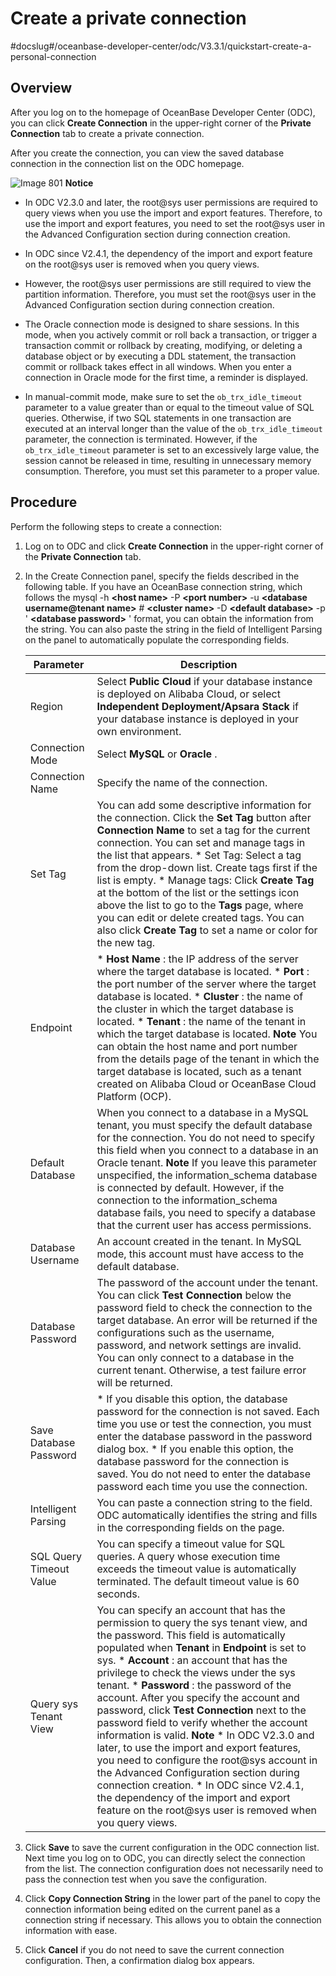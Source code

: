 Create a private connection 
================================================
#docslug#/oceanbase-developer-center/odc/V3.3.1/quickstart-create-a-personal-connection




Overview 
-----------------------------

After you log on to the homepage of OceanBase Developer Center (ODC), you can click **Create Connection** in the upper-right corner of the **Private Connection** tab to create a private connection.

After you create the connection, you can view the saved database connection in the connection list on the ODC homepage. 

![Image 801](https://help-static-aliyun-doc.aliyuncs.com/assets/img/en-US/7804408461/p294940.png)
**Notice**



* In ODC V2.3.0 and later, the root@sys user permissions are required to query views when you use the import and export features. Therefore, to use the import and export features, you need to set the root@sys user in the Advanced Configuration section during connection creation.

  

* In ODC since V2.4.1, the dependency of the import and export feature on the root@sys user is removed when you query views.

  

* However, the root@sys user permissions are still required to view the partition information. Therefore, you must set the root@sys user in the Advanced Configuration section during connection creation.

  

* The Oracle connection mode is designed to share sessions. In this mode, when you actively commit or roll back a transaction, or trigger a transaction commit or rollback by creating, modifying, or deleting a database object or by executing a DDL statement, the transaction commit or rollback takes effect in all windows. When you enter a connection in Oracle mode for the first time, a reminder is displayed.

  

* In manual-commit mode, make sure to set the `ob_trx_idle_timeout` parameter to a value greater than or equal to the timeout value of SQL queries. Otherwise, if two SQL statements in one transaction are executed at an interval longer than the value of the `ob_trx_idle_timeout` parameter, the connection is terminated. However, if the `ob_trx_idle_timeout` parameter is set to an excessively large value, the session cannot be released in time, resulting in unnecessary memory consumption. Therefore, you must set this parameter to a proper value.

  




Procedure 
------------------------------

Perform the following steps to create a connection:

1. Log on to ODC and click **Create Connection** in the upper-right corner of the **Private Connection** tab.

   

2. In the Create Connection panel, specify the fields described in the following table. If you have an OceanBase connection string, which follows the mysql -h **\<host name\>** -P **\<port number\>** -u **\<database username@tenant name\>** # **\<cluster name\>** -D **\<default database\>** -p ' **\<database password\>** ' format, you can obtain the information from the string. You can also paste the string in the field of Intelligent Parsing on the panel to automatically populate the corresponding fields.

   

   |        Parameter        |                                                                                                                                                                                                                                                                                                                                                                                                                                                                                                                  Description                                                                                                                                                                                                                                                                                                                                                                                                                                                                                                                  |
   |-------------------------|-----------------------------------------------------------------------------------------------------------------------------------------------------------------------------------------------------------------------------------------------------------------------------------------------------------------------------------------------------------------------------------------------------------------------------------------------------------------------------------------------------------------------------------------------------------------------------------------------------------------------------------------------------------------------------------------------------------------------------------------------------------------------------------------------------------------------------------------------------------------------------------------------------------------------------------------------------------------------------------------------------------------------------------------------|
   | Region                  | Select **Public Cloud** if your database instance is deployed on Alibaba Cloud, or select **Independent Deployment/Apsara Stack** if your database instance is deployed in your own environment.                                                                                                                                                                                                                                                                                                                                                                                                                                                                                                                                                                                                                                                                                                                                                                                                                                              |
   | Connection Mode         | Select **MySQL** or **Oracle** .                                                                                                                                                                                                                                                                                                                                                                                                                                                                                                                                                                                                                                                                                                                                                                                                                                                                                                                                                                                                              |
   | Connection Name         | Specify the name of the connection.                                                                                                                                                                                                                                                                                                                                                                                                                                                                                                                                                                                                                                                                                                                                                                                                                                                                                                                                                                                                           |
   | Set Tag                 | You can add some descriptive information for the connection.  Click the **Set Tag** button after **Connection Name** to set a tag for the current connection. You can set and manage tags in the list that appears. * Set Tag: Select a tag from the drop-down list. Create tags first if the list is empty.   * Manage tags: Click **Create Tag** at the bottom of the list or the settings icon above the list to go to the **Tags** page, where you can edit or delete created tags. You can also click **Create Tag** to set a name or color for the new tag.                                                                                                                                                                                                                                                                                                                                                          |
   | Endpoint                | * **Host Name** : the IP address of the server where the target database is located.   * **Port** : the port number of the server where the target database is located.   * **Cluster** : the name of the cluster in which the target database is located.   * **Tenant** : the name of the tenant in which the target database is located.  **Note**  You can obtain the host name and port number from the details page of the tenant in which the target database is located, such as a tenant created on Alibaba Cloud or OceanBase Cloud Platform (OCP).                                                                                                                                                                                                                                                                                           |
   | Default Database        | When you connect to a database in a MySQL tenant, you must specify the default database for the connection.  You do not need to specify this field when you connect to a database in an Oracle tenant.  **Note**  If you leave this parameter unspecified, the information_schema database is connected by default.  However, if the connection to the information_schema database fails, you need to specify a database that the current user has access permissions.                                                                                                                                                                                                                                                                                                                                                                                                                                                                                                        |
   | Database Username       | An account created in the tenant. In MySQL mode, this account must have access to the default database.                                                                                                                                                                                                                                                                                                                                                                                                                                                                                                                                                                                                                                                                                                                                                                                                                                                                                                                                       |
   | Database Password       | The password of the account under the tenant.  You can click **Test Connection** below the password field to check the connection to the target database. An error will be returned if the configurations such as the username, password, and network settings are invalid. You can only connect to a database in the current tenant. Otherwise, a test failure error will be returned.                                                                                                                                                                                                                                                                                                                                                                                                                                                                                                                                                                                                                                       |
   | Save Database Password  | * If you disable this option, the database password for the connection is not saved. Each time you use or test the connection, you must enter the database password in the password dialog box.   * If you enable this option, the database password for the connection is saved. You do not need to enter the database password each time you use the connection.                                                                                                                                                                                                                                                                                                                                                                                                                                                                                                                                                                                         |
   | Intelligent Parsing     | You can paste a connection string to the field. ODC automatically identifies the string and fills in the corresponding fields on the page.                                                                                                                                                                                                                                                                                                                                                                                                                                                                                                                                                                                                                                                                                                                                                                                                                                                                                                    |
   | SQL Query Timeout Value | You can specify a timeout value for SQL queries. A query whose execution time exceeds the timeout value is automatically terminated. The default timeout value is 60 seconds.                                                                                                                                                                                                                                                                                                                                                                                                                                                                                                                                                                                                                                                                                                                                                                                                                                                                 |
   | Query sys Tenant View   | You can specify an account that has the permission to query the sys tenant view, and the password. This field is automatically populated when **Tenant** in **Endpoint** is set to sys.  * **Account** : an account that has the privilege to check the views under the sys tenant.   * **Password** : the password of the account.    After you specify the account and password, click **Test Connection** next to the password field to verify whether the account information is valid.  **Note**  * In ODC V2.3.0 and later, to use the import and export features, you need to configure the root@sys account in the Advanced Configuration section during connection creation.   * In ODC since V2.4.1, the dependency of the import and export feature on the root@sys user is removed when you query views.    |

   

3. Click **Save** to save the current configuration in the ODC connection list. Next time you log on to ODC, you can directly select the connection from the list. The connection configuration does not necessarily need to pass the connection test when you save the configuration.

   

4. Click **Copy Connection String** in the lower part of the panel to copy the connection information being edited on the current panel as a connection string if necessary. This allows you to obtain the connection information with ease.

   

5. Click **Cancel** if you do not need to save the current connection configuration. Then, a confirmation dialog box appears.

   




